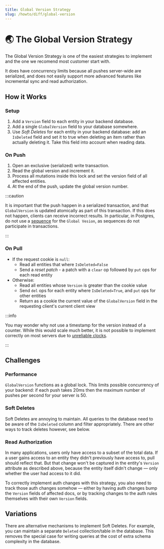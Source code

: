 ```yaml
---
title: Global Version Strategy
slug: /howto/diff/global-version
---
```


# 🌏 The Global Version Strategy

The Global Version Strategy is one of the easiest strategies to implement and the one we recomend most customer start with.

It does have concurrency limits because all pushes server-wide are serialized, and does not easily support more advanced features like incremental sync and read authorization.

## How it Works

### Setup

1. Add a `Version` field to each entity in your backend database.
2. Add a single `GlobalVersion` field to your database somewhere.
3. Use _Soft Deletes_ for each entity in your backend database: add an `IsDeleted` field and set it to true when deleting an item rather than actually deleting it. Take this field into account when reading data.

### On Push

1. Open an exclusive (serialized) write transaction.
2. Read the global version and increment it.
3. Process all mutations inside this lock and set the version field of all affected entities.
4. At the end of the push, update the global version number.

:::caution

It is important that the push happen in a serialized transaction, and that `GlobalVersion` is updated atomically as part of this transaction. If this does not happen, clients can receive incorrect results. In particular, in Postgres, do not use a [sequence](https://www.postgresql.org/docs/current/sql-createsequence.html) for the `Global Vesion`, as sequences do not participate in transactions.

:::

### On Pull

- If the request cookie is `null`:
  - Read all entities that where `IsDeleted=False`
  - Send a _reset patch_ - a patch with a `clear` op followed by `put` ops for each read entity
- Otherwise:
  - Read all entities whose `Version` is greater than the cookie value
  - Send `del` ops for each entity where `IsDeleted=True`, and `put` ops for other entities
  - Return as a cookie the current value of the `GlobalVersion` field in the requesting client's current client view

:::info

You may wonder why not use a timestamp for the version instead of a counter. While this would scale much better, it is not possible to implement correctly on most servers due to [unreliable clocks](https://www.ics.uci.edu/~cs230/lectures20/distrsyslectureset2-win20.pdf).

:::

## Challenges

### Performance

`GlobalVersion` functions as a global lock. This limits possible concurrency of your backend: if each push takes 20ms then the maximum number of pushes per second for your server is 50.

### Soft Deletes

Soft Deletes are annoying to maintain. All queries to the database need to be aware of the `IsDeleted` column and filter appropriately. There are other ways to track deletes however, see below.

### Read Authorization

In many applications, users only have access to a subset of the total data. If a user gains access to an entity they didn't previously have access to, pull should reflect that. But that change won't be captured in the entity's `Version` attribute as described above, because the entity itself didn't change — only whether the user had access to it did.

To correctly implement auth changes with this strategy, you also need to track those auth changes somehow — either by having auth changes bump the `Version` fields of affected docs, or by tracking changes to the auth rules themselves with their own `Version` fields.

## Variations

There are alternative mechanisms to implement Soft Deletes. For example, you can maintain a separate `Deleted` collection/table in the database. This removes the special case for writing queries at the cost of extra schema complexity in the database.

